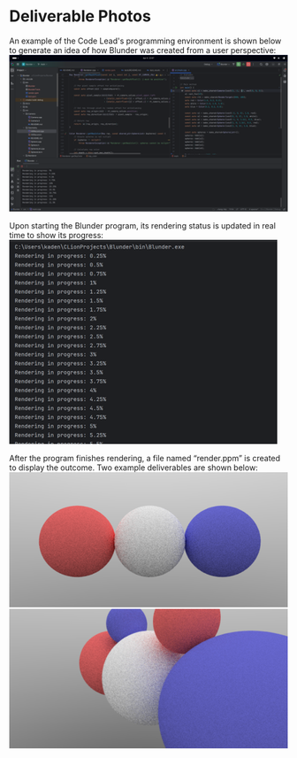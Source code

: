 # Deliverable Photos

An example of the Code Lead's programming environment is shown below to generate an idea of how Blunder was created from a user perspective:
![Programming Environment](https://github.com/gettingera/Blunder/blob/main/docs/pictures/working1.png)

Upon starting the Blunder program, its rendering status is updated in real time to show its progress:
![Rendering Status](https://github.com/gettingera/Blunder/blob/main/docs/pictures/week2%20rendering.png)

After the program finishes rendering, a file named “render.ppm” is created to display the outcome. Two example deliverables are shown below: 
![Three Spheres](https://github.com/gettingera/Blunder/blob/main/docs/pictures/week2%20deliverable.png)
![Five Spheres](https://github.com/gettingera/Blunder/blob/main/docs/pictures/3.png)
